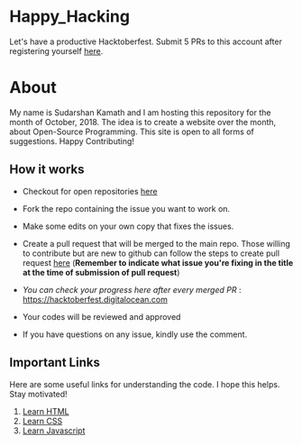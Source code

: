 # Happy_Hacking
Let's have a productive Hacktoberfest. Submit 5 PRs to this account after registering yourself [here](https://hacktoberfest.digitalocean.com/).


# About
My name is Sudarshan Kamath and I am hosting this repository for the month of October, 2018. The idea is to create a website over the month, about Open-Source Programming. This site is open to all forms of suggestions. Happy Contributing!

## How it works
- Checkout for open repositories [here](https://github.com/search?q=label:hacktoberfest+state:open+type:issue)

- Fork the repo containing the issue you want to work on. 

- Make some edits on your own copy that fixes the issues.

- Create a pull request that will be merged to the main repo. Those willing to contribute but are new to github can follow the steps to create pull request [here](https://help.github.com/articles/creating-a-pull-request-from-a-fork/)
(**Remember to indicate what issue you're fixing in the title at the time of submission of pull request**)

- *You can check your progress here after every merged PR* : https://hacktoberfest.digitalocean.com

- Your codes will be reviewed and approved

- If you have questions on any issue, kindly use the comment.

## Important Links

Here are some useful links for understanding the code. I hope this helps. Stay motivated!

1. [Learn HTML](https://www.w3schools.com/html/)
2. [Learn CSS](https://www.w3schools.com/Css/)
3. [Learn Javascript](https://www.w3schools.com/js/)
